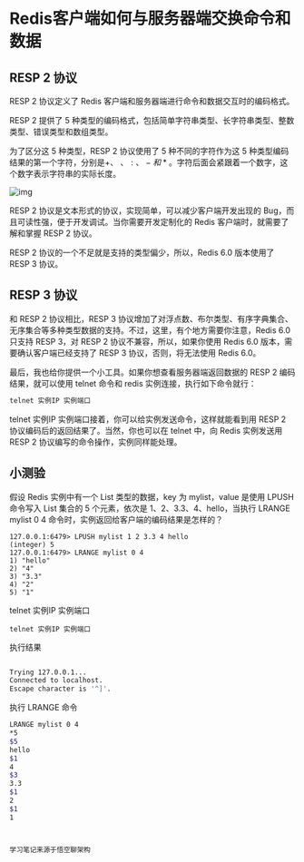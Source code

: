 # Redis客户端如何与服务器端交换命令和数据

## RESP 2 协议

RESP 2 协议定义了 Redis 客户端和服务器端进行命令和数据交互时的编码格式。

RESP 2 提供了 5 种类型的编码格式，包括简单字符串类型、长字符串类型、整数类型、错误类型和数组类型。

为了区分这 5 种类型，RESP 2 协议使用了 5 种不同的字符作为这 5 种类型编码结果的第一个字符，分别是+、 $、:、- 和 *。$字符后面会紧跟着一个数字，这个数字表示字符串的实际长度。

![img](http://cdn.jayh.club/uPic/4658d36cdb64a846fe1732a29c45b3ce.jpg)

RESP 2 协议是文本形式的协议，实现简单，可以减少客户端开发出现的 Bug，而且可读性强，便于开发调试。当你需要开发定制化的 Redis 客户端时，就需要了解和掌握 RESP 2 协议。

RESP 2 协议的一个不足就是支持的类型偏少，所以，Redis 6.0 版本使用了 RESP 3 协议。

## RESP 3 协议

和 RESP 2 协议相比，RESP 3 协议增加了对浮点数、布尔类型、有序字典集合、无序集合等多种类型数据的支持。不过，这里，有个地方需要你注意，Redis 6.0 只支持 RESP 3，对 RESP 2 协议不兼容，所以，如果你使用 Redis 6.0 版本，需要确认客户端已经支持了 RESP 3 协议，否则，将无法使用 Redis 6.0。

最后，我也给你提供一个小工具。如果你想查看服务器端返回数据的 RESP 2 编码结果，就可以使用 telnet 命令和 redis 实例连接，执行如下命令就行：

```sh
telnet 实例IP 实例端口
```

telnet 实例IP 实例端口接着，你可以给实例发送命令，这样就能看到用 RESP 2 协议编码后的返回结果了。当然，你也可以在 telnet 中，向 Redis 实例发送用 RESP 2 协议编写的命令操作，实例同样能处理。

## 小测验

假设 Redis 实例中有一个 List 类型的数据，key 为 mylist，value 是使用 LPUSH 命令写入 List 集合的 5 个元素，依次是 1、2、3.3、4、hello，当执行 LRANGE mylist 0 4 命令时，实例返回给客户端的编码结果是怎样的？

```
127.0.0.1:6479> LPUSH mylist 1 2 3.3 4 hello
(integer) 5
127.0.0.1:6479> LRANGE mylist 0 4
1) "hello"
2) "4"
3) "3.3"
4) "2"
5) "1"
```

telnet 实例IP 实例端口

```
telnet 实例IP 实例端口
```

执行结果

```sh

Trying 127.0.0.1...
Connected to localhost.
Escape character is '^]'.
```

执行 LRANGE 命令

```sh
LRANGE mylist 0 4
*5
$5
hello
$1
4
$3
3.3
$1
2
$1
1	



学习笔记来源于悟空聊架构